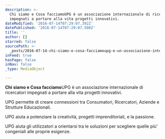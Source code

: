 ```yaml
---
description: >-
  Chi siamo e Cosa facciamoUPG è un associazione internazionale di ricercatori
  impegnati a portare alla vita progetti innovativi.
dateModified: '2016-07-14T07:29:07.392Z'
datePublished: '2016-07-14T07:29:07.508Z'
title: ''
author: []
starred: false
sourcePath: >-
  _posts/2016-07-14-chi-siamo-e-cosa-facciamoupg-e-un-associazione-internazional.md
inFeed: true
hasPage: false
inNav: false
_type: MediaObject

---
```

**Chi siamo e Cosa facciamo**UPG è un associazione internazionale di ricercatori impegnati a portare alla vita progetti innovativi.

UPG permette di creare connessioni tra Consumatori, Ricercatori, Aziende e Strutture Educazionali.

UPG aiuta a potenziare la creatività, progetti imprenditoriali, e la passione.

UPG aiuta gli utilizzatori a orientarsi tra le soluzioni per scegliere quelle più' congeniali alle proprie esigenze.